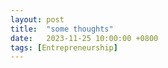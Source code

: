 ```yaml
---
layout: post
title:  "some thoughts"
date:   2023-11-25 10:00:00 +0800
tags: [Entrepreneurship]
---
```


